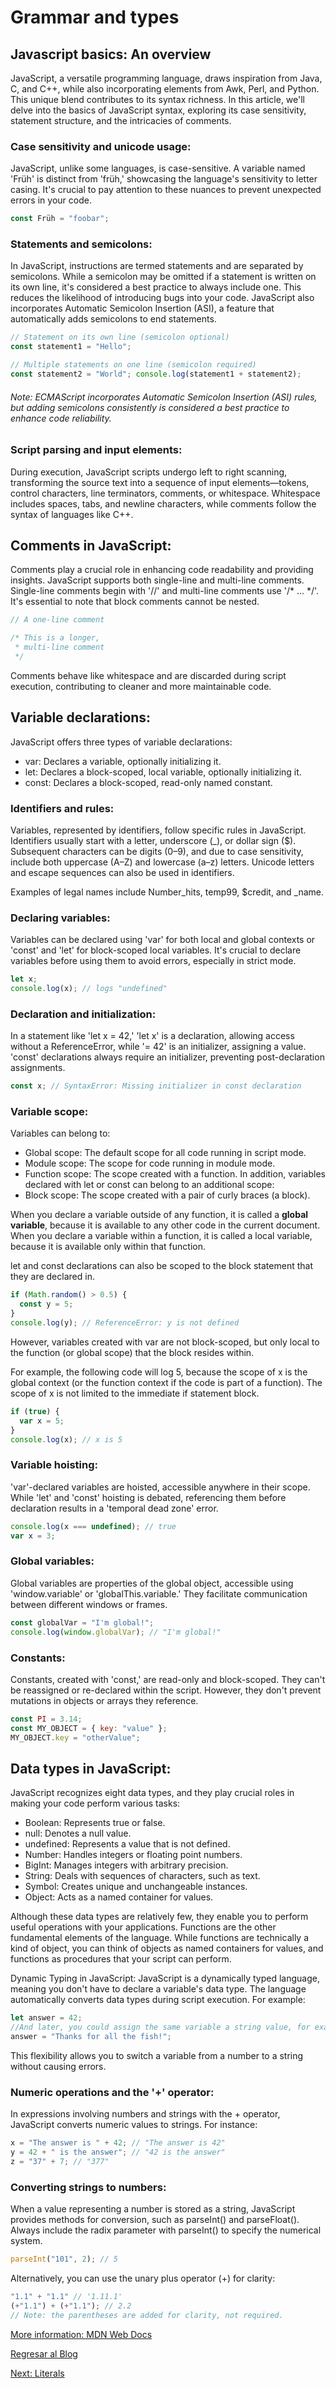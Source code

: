 # Grammar and types

## Javascript basics: An overview

JavaScript, a versatile programming language, draws inspiration from Java, C, and C++, while also incorporating elements from Awk, Perl, and Python. This unique blend contributes to its syntax richness. In this article, we'll delve into the basics of JavaScript syntax, exploring its case sensitivity, statement structure, and the intricacies of comments.


### Case sensitivity and unicode usage:

JavaScript, unlike some languages, is case-sensitive. A variable named 'Früh' is distinct from 'früh,' showcasing the language's sensitivity to letter casing. It's crucial to pay attention to these nuances to prevent unexpected errors in your code.

```javascript
const Früh = "foobar";
```

### Statements and semicolons:

In JavaScript, instructions are termed statements and are separated by semicolons. While a semicolon may be omitted if a statement is written on its own line, it's considered a best practice to always include one. This reduces the likelihood of introducing bugs into your code. JavaScript also incorporates Automatic Semicolon Insertion (ASI), a feature that automatically adds semicolons to end statements.

```javascript
// Statement on its own line (semicolon optional)
const statement1 = "Hello";

// Multiple statements on one line (semicolon required)
const statement2 = "World"; console.log(statement1 + statement2);
```

###### Note: ECMAScript incorporates Automatic Semicolon Insertion (ASI) rules, but adding semicolons consistently is considered a best practice to enhance code reliability.

### Script parsing and input elements:
During execution, JavaScript scripts undergo left to right scanning, transforming the source text into a sequence of input elements—tokens, control characters, line terminators, comments, or whitespace. Whitespace includes spaces, tabs, and newline characters, while comments follow the syntax of languages like C++.

## Comments in JavaScript:
Comments play a crucial role in enhancing code readability and providing insights. JavaScript supports both single-line and multi-line comments. Single-line comments begin with '//' and multi-line comments use '/* ... */'. It's essential to note that block comments cannot be nested.

```javascript
// A one-line comment

/* This is a longer,
 * multi-line comment
 */
```

Comments behave like whitespace and are discarded during script execution, contributing to cleaner and more maintainable code.

## Variable declarations:
JavaScript offers three types of variable declarations:

- var: Declares a variable, optionally initializing it.
- let: Declares a block-scoped, local variable, optionally initializing it.
- const: Declares a block-scoped, read-only named constant.

### Identifiers and rules:
Variables, represented by identifiers, follow specific rules in JavaScript. Identifiers usually start with a letter, underscore (_), or dollar sign ($). Subsequent characters can be digits (0–9), and due to case sensitivity, include both uppercase (A–Z) and lowercase (a–z) letters. Unicode letters and escape sequences can also be used in identifiers.

Examples of legal names include Number_hits, temp99, $credit, and _name.

### Declaring variables:
Variables can be declared using 'var' for both local and global contexts or 'const' and 'let' for block-scoped local variables. It's crucial to declare variables before using them to avoid errors, especially in strict mode.

```javascript
let x;
console.log(x); // logs "undefined"
```

### Declaration and initialization:
In a statement like 'let x = 42,' 'let x' is a declaration, allowing access without a ReferenceError, while '= 42' is an initializer, assigning a value. 'const' declarations always require an initializer, preventing post-declaration assignments.

```javascript
const x; // SyntaxError: Missing initializer in const declaration
```

### Variable scope:
Variables can belong to:
- Global scope: The default scope for all code running in script mode.
- Module scope: The scope for code running in module mode.
- Function scope: The scope created with a function.
In addition, variables declared with let or const can belong to an additional scope:
- Block scope: The scope created with a pair of curly braces (a block).

When you declare a variable outside of any function, it is called a **global variable**, because it is available to any other code in the current document. When you declare a variable within a function, it is called a local variable, because it is available only within that function.

let and const declarations can also be scoped to the block statement that they are declared in.

```javascript
if (Math.random() > 0.5) {
  const y = 5;
}
console.log(y); // ReferenceError: y is not defined
```

However, variables created with var are not block-scoped, but only local to the function (or global scope) that the block resides within.

For example, the following code will log 5, because the scope of x is the global context (or the function context if the code is part of a function). The scope of x is not limited to the immediate if statement block.

```javascript
if (true) {
  var x = 5;
}
console.log(x); // x is 5
```

### Variable hoisting:
'var'-declared variables are hoisted, accessible anywhere in their scope. While 'let' and 'const' hoisting is debated, referencing them before declaration results in a 'temporal dead zone' error.

```javascript
console.log(x === undefined); // true
var x = 3;
```

### Global variables:
Global variables are properties of the global object, accessible using 'window.variable' or 'globalThis.variable.' They facilitate communication between different windows or frames.

```javascript
const globalVar = "I'm global!";
console.log(window.globalVar); // "I'm global!"
```

### Constants:
Constants, created with 'const,' are read-only and block-scoped. They can't be reassigned or re-declared within the script. However, they don't prevent mutations in objects or arrays they reference.

```javascript
const PI = 3.14;
const MY_OBJECT = { key: "value" };
MY_OBJECT.key = "otherValue";
``` 
## Data types in JavaScript:
JavaScript recognizes eight data types, and they play crucial roles in making your code perform various tasks:

- Boolean: Represents true or false.
- null: Denotes a null value.
- undefined: Represents a value that is not defined.
- Number: Handles integers or floating point numbers.
- BigInt: Manages integers with arbitrary precision.
- String: Deals with sequences of characters, such as text.
- Symbol: Creates unique and unchangeable instances.
- Object: Acts as a named container for values.

Although these data types are relatively few, they enable you to perform useful operations with your applications. Functions are the other fundamental elements of the language. While functions are technically a kind of object, you can think of objects as named containers for values, and functions as procedures that your script can perform.

Dynamic Typing in JavaScript:
JavaScript is a dynamically typed language, meaning you don't have to declare a variable's data type. The language automatically converts data types during script execution. For example:

```javascript
let answer = 42;
//And later, you could assign the same variable a string value, for example: 
answer = "Thanks for all the fish!";
``` 

This flexibility allows you to switch a variable from a number to a string without causing errors.

### Numeric operations and the '+' operator:
In expressions involving numbers and strings with the + operator, JavaScript converts numeric values to strings. For instance:

```javascript
x = "The answer is " + 42; // "The answer is 42"
y = 42 + " is the answer"; // "42 is the answer"
z = "37" + 7; // "377"
```

### Converting strings to numbers:
When a value representing a number is stored as a string, JavaScript provides methods for conversion, such as parseInt() and parseFloat(). Always include the radix parameter with parseInt() to specify the numerical system.

```javascript
parseInt("101", 2); // 5
```

Alternatively, you can use the unary plus operator (+) for clarity:

```javascript
"1.1" + "1.1" // '1.11.1'
(+"1.1") + (+"1.1"); // 2.2
// Note: the parentheses are added for clarity, not required.
```
[More information: MDN Web Docs](https://developer.mozilla.org/en-US/docs/Web/JavaScript/Guide/Grammar_and_types#literals) 

[Regresar al Blog]()

[Next: Literals](literals)
